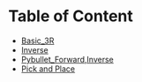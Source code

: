 # Table of Content
- [Basic_3R](https://github.com/IvLabs/manipulation/blob/main/Assignments/Basic_Manipulator/3r_basic.ipynb)
- [Inverse ](https://github.com/IvLabs/manipulation/blob/main/Assignments/Basic_Manipulator/inverse_3R.ipynb)
- [Pybullet_Forward,Inverse](https://github.com/IvLabs/manipulation/blob/main/Assignments/Basic_Manipulator/st_line.py)
- [Pick and Place ](https://github.com/IvLabs/manipulation/blob/main/Assignments/Basic_Manipulator/pick_place.py)
